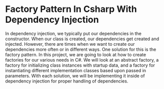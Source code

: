 # Factory Pattern In Csharp With Dependency Injection

In dependency injection, we typically put our dependencies in the constructor. When our class is created, our dependencies get created and injected. However, there are times when we want to create our dependencies more often or in different ways. One solution for this is the factory pattern. In this project, we are going to look at how to create factories for our various needs in C#. We will look at an abstract factory, a factory for initializing class instances with startup data, and a factory for instantiating different implementation classes based upon passed in parameters. With each solution, we will be implementing it inside of dependency injection for proper handling of dependencies.
